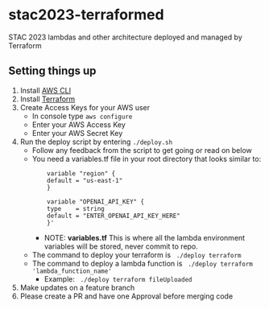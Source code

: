 # stac2023-terraformed
STAC 2023 lambdas and other architecture deployed and managed by Terraform

## Setting things up

1. Install [AWS CLI](https://docs.aws.amazon.com/cli/latest/userguide/getting-started-install.html)
2. Install [Terraform](https://developer.hashicorp.com/terraform/downloads)
3. Create Access Keys for your AWS user
    - In console type `aws configure`
    - Enter your AWS Access Key
    - Enter your AWS Secret Key
4. Run the deploy script by entering `./deploy.sh`
    - Follow any feedback from the script to get going or read on below
    - You need a variables.tf file in your root directory that looks similar to:
        ```
            variable "region" {
            default = "us-east-1"
            }

            variable "OPENAI_API_KEY" {
            type    = string
            default = "ENTER_OPENAI_API_KEY_HERE"
            }'
        ```
        - NOTE: **variables.tf** This is where all the lambda environment variables will be stored, never commit to repo.
    - The command to deploy your terraform is
        ` ./deploy terraform`
    - The command to deploy a lambda function is
        ` ./deploy terraform 'lambda_function_name'`
        - Example: ` ./deploy terraform fileUploaded`
5. Make updates on a feature branch
6. Please create a PR and have one Approval before merging code